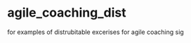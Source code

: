 agile_coaching_dist
===================

for examples of distrubitable excerises for agile coaching sig
